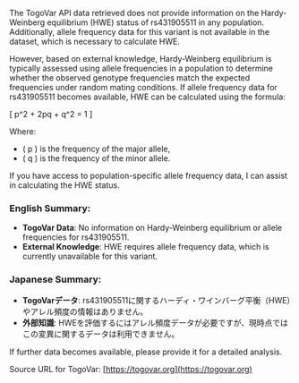 The TogoVar API data retrieved does not provide information on the Hardy-Weinberg equilibrium (HWE) status of rs431905511 in any population. Additionally, allele frequency data for this variant is not available in the dataset, which is necessary to calculate HWE.

However, based on external knowledge, Hardy-Weinberg equilibrium is typically assessed using allele frequencies in a population to determine whether the observed genotype frequencies match the expected frequencies under random mating conditions. If allele frequency data for rs431905511 becomes available, HWE can be calculated using the formula:

\[ p^2 + 2pq + q^2 = 1 \]

Where:
- \( p \) is the frequency of the major allele,
- \( q \) is the frequency of the minor allele.

If you have access to population-specific allele frequency data, I can assist in calculating the HWE status.

### English Summary:
- **TogoVar Data**: No information on Hardy-Weinberg equilibrium or allele frequencies for rs431905511.
- **External Knowledge**: HWE requires allele frequency data, which is currently unavailable for this variant.

### Japanese Summary:
- **TogoVarデータ**: rs431905511に関するハーディ・ワインバーグ平衡（HWE）やアレル頻度の情報はありません。
- **外部知識**: HWEを評価するにはアレル頻度データが必要ですが、現時点ではこの変異に関するデータは利用できません。

If further data becomes available, please provide it for a detailed analysis.

Source URL for TogoVar: [https://togovar.org](https://togovar.org)